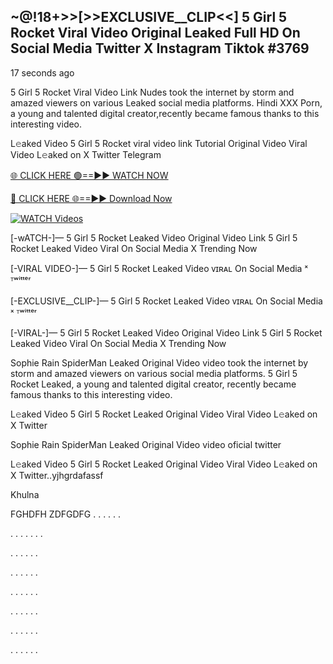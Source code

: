 ## ~@!18+>>[>>EXCLUSIVE__CLIP<<] 5 Girl 5 Rocket Viral Video Original Leaked Full HD On Social Media Twitter X Instagram Tiktok #3769

17 seconds ago

5 Girl 5 Rocket Viral Video Link Nudes took the internet by storm and amazed viewers on various Leaked social media platforms. Hindi XXX Porn, a young and talented digital creator,recently became famous thanks to this interesting video.

L𝚎aked Video 5 Girl 5 Rocket viral video link Tutorial Original Video Viral Video L𝚎aked on X Twitter Telegram

[🌐 CLICK HERE 🟢==►► WATCH NOW](https://dekho-ki-hoy-07-2k25.blogspot.com/2025/01/viral-tv.html)

[🔴 CLICK HERE 🌐==►► Download Now](https://dekho-ki-hoy-07-2k25.blogspot.com/2025/01/viral-tv.html)

[![WATCH Videos](https://i.imgur.com/ydURGbz.png)](https://dekho-ki-hoy-07-2k25.blogspot.com/2025/01/viral-tv.html)

[-wATCH-]— 5 Girl 5 Rocket Leaked Video Original Video Link 5 Girl 5 Rocket Leaked Video Viral On Social Media X Trending Now

[-VIRAL VIDEO-]— 5 Girl 5 Rocket Leaked Video ᴠɪʀᴀʟ On Social Media ˣ ᵀʷⁱᵗᵗᵉʳ

[-EXCLUSIVE__CLIP-]— 5 Girl 5 Rocket Leaked Video ᴠɪʀᴀʟ On Social Media ˣ ᵀʷⁱᵗᵗᵉʳ

[-VIRAL-]— 5 Girl 5 Rocket Leaked Video Original Video Link 5 Girl 5 Rocket Leaked Video Viral On Social Media X Trending Now

Sophie Rain SpiderMan Leaked Original Video video took the internet by storm and amazed viewers on various social media platforms. 5 Girl 5 Rocket Leaked, a young and talented digital creator, recently became famous thanks to this interesting video.

L𝚎aked Video 5 Girl 5 Rocket Leaked Original Video Viral Video L𝚎aked on X Twitter

Sophie Rain SpiderMan Leaked Original Video video oficial twitter

L𝚎aked Video 5 Girl 5 Rocket Leaked Original Video Viral Video L𝚎aked on X Twitter..yjhgrdafassf

Khulna

FGHDFH ZDFGDFG
.
.
.
.
.
.

.
.
.
.
.
.
.

.
.
.
.
.
.

.
.
.
.
.
.

.
.
.
.
.
.

.
.
.
.
.
.

.
.
.
.
.
.

.
.
.
.
.
.